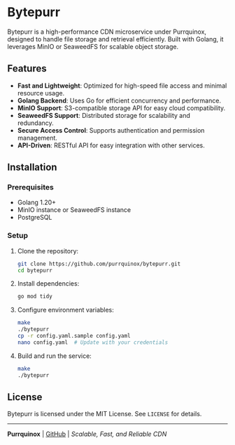 # Bytepurr
Bytepurr is a high-performance CDN microservice under Purrquinox, designed to handle file storage and retrieval efficiently. Built with Golang, it leverages MinIO or SeaweedFS for scalable object storage.

## Features

- **Fast and Lightweight**: Optimized for high-speed file access and minimal resource usage.
- **Golang Backend**: Uses Go for efficient concurrency and performance.
- **MinIO Support**: S3-compatible storage API for easy cloud compatibility.
- **SeaweedFS Support**: Distributed storage for scalability and redundancy.
- **Secure Access Control**: Supports authentication and permission management.
- **API-Driven**: RESTful API for easy integration with other services.

## Installation

### Prerequisites

- Golang 1.20+
- MinIO instance or SeaweedFS instance
- PostgreSQL

### Setup

1. Clone the repository:
   ```sh
   git clone https://github.com/purrquinox/bytepurr.git
   cd bytepurr
   ```
2. Install dependencies:
   ```sh
   go mod tidy
   ```
3. Configure environment variables:
   ```sh
   make
   ./bytepurr
   cp -r config.yaml.sample config.yaml
   nano config.yaml  # Update with your credentials
   ```
4. Build and run the service:
   ```sh
   make
   ./bytepurr
   ```

## License

Bytepurr is licensed under the MIT License. See `LICENSE` for details.

---

**Purrquinox** | [GitHub](https://github.com/purrquinox) | *Scalable, Fast, and Reliable CDN*

